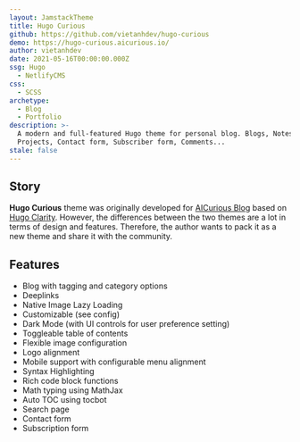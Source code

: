 ```yaml
---
layout: JamstackTheme
title: Hugo Curious
github: https://github.com/vietanhdev/hugo-curious
demo: https://hugo-curious.aicurious.io/
author: vietanhdev
date: 2021-05-16T00:00:00.000Z
ssg: Hugo
  - NetlifyCMS
css:
  - SCSS
archetype:
  - Blog
  - Portfolio
description: >-
  A modern and full-featured Hugo theme for personal blog. Blogs, Notes,
  Projects, Contact form, Subscriber form, Comments...
stale: false
---
```


## Story

**Hugo Curious** theme was originally developed for [AICurious Blog](https://aicurious.io/) based on [Hugo Clarity](https://github.com/chipzoller/hugo-clarity). However, the differences between the two themes are a lot in terms of design and features. Therefore, the author wants to pack it as a new theme and share it with the community.

## Features

* Blog with tagging and category options
* Deeplinks
* Native Image Lazy Loading
* Customizable (see config)
* Dark Mode (with UI controls for user preference setting)
* Toggleable table of contents
* Flexible image configuration
* Logo alignment
* Mobile support with configurable menu alignment
* Syntax Highlighting
* Rich code block functions
* Math typing using MathJax
* Auto TOC using tocbot
* Search page
* Contact form
* Subscription form